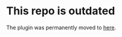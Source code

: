 # This repo is outdated

The plugin was permanently moved to [here](https://gitlab.com/KonradCzerw/portal32playermod_plugin).

